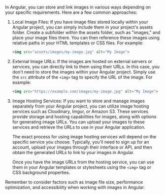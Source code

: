 In Angular, you can store and link images in various ways depending on your specific requirements. Here are a few common approaches:

1. Local Image Files: If you have image files stored locally within your Angular project, you can simply include them in your project's assets folder. Create a subfolder within the assets folder, such as "images," and place your image files there. You can then reference these images using relative paths in your HTML templates or CSS files. For example:

   ```html
   <img src="assets/images/my-image.jpg" alt="My Image">
   ```

2. External Image URLs: If the images are hosted on external servers or services, you can directly link to them using their URLs. In this case, you don't need to store the images within your Angular project. Simply use the `src` attribute of the `<img>` tag to specify the URL of the image. For example:

   ```html
   <img src="https://example.com/images/my-image.jpg" alt="My Image">
   ```

3. Image Hosting Services: If you want to store and manage images separately from your Angular project, you can utilize image hosting services such as Cloudinary, Imgur, or Amazon S3. These services provide storage and hosting capabilities for images, along with options for generating image URLs. You can upload your images to these services and retrieve the URLs to use in your Angular application.

   The exact process for using image hosting services will depend on the specific service you choose. Typically, you'll need to sign up for an account, upload your images through their interface or API, and then obtain the generated URLs to link to your images in Angular.

   Once you have the image URLs from the hosting service, you can use them in your Angular templates or stylesheets using the `<img>` tag or CSS background properties.

Remember to consider factors such as image file size, performance optimization, and accessibility when working with images in Angular.